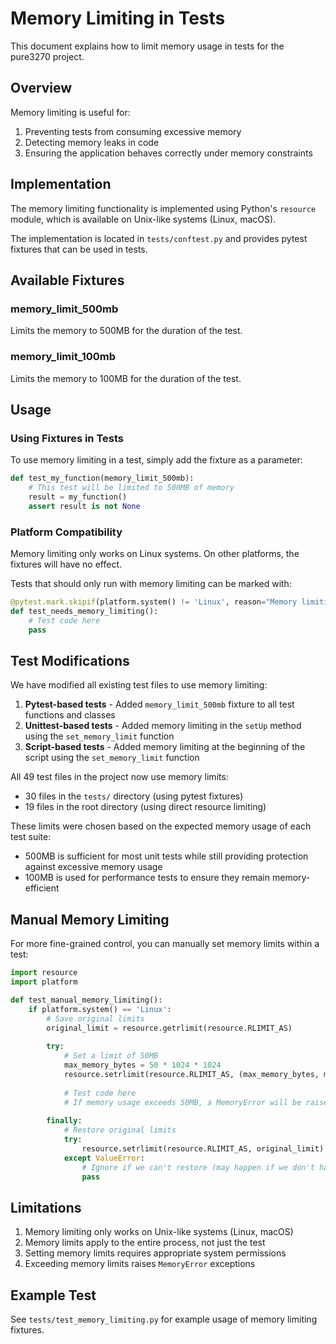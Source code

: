 # Memory Limiting in Tests

This document explains how to limit memory usage in tests for the pure3270 project.

## Overview

Memory limiting is useful for:
1. Preventing tests from consuming excessive memory
2. Detecting memory leaks in code
3. Ensuring the application behaves correctly under memory constraints

## Implementation

The memory limiting functionality is implemented using Python's `resource` module, which is available on Unix-like systems (Linux, macOS).

The implementation is located in `tests/conftest.py` and provides pytest fixtures that can be used in tests.

## Available Fixtures

### memory_limit_500mb
Limits the memory to 500MB for the duration of the test.

### memory_limit_100mb
Limits the memory to 100MB for the duration of the test.

## Usage

### Using Fixtures in Tests

To use memory limiting in a test, simply add the fixture as a parameter:

```python
def test_my_function(memory_limit_500mb):
    # This test will be limited to 500MB of memory
    result = my_function()
    assert result is not None
```

### Platform Compatibility

Memory limiting only works on Linux systems. On other platforms, the fixtures will have no effect.

Tests that should only run with memory limiting can be marked with:

```python
@pytest.mark.skipif(platform.system() != 'Linux', reason="Memory limiting only supported on Linux")
def test_needs_memory_limiting():
    # Test code here
    pass
```

## Test Modifications

We have modified all existing test files to use memory limiting:

1. **Pytest-based tests** - Added `memory_limit_500mb` fixture to all test functions and classes
2. **Unittest-based tests** - Added memory limiting in the `setUp` method using the `set_memory_limit` function
3. **Script-based tests** - Added memory limiting at the beginning of the script using the `set_memory_limit` function

All 49 test files in the project now use memory limits:
- 30 files in the `tests/` directory (using pytest fixtures)
- 19 files in the root directory (using direct resource limiting)

These limits were chosen based on the expected memory usage of each test suite:
- 500MB is sufficient for most unit tests while still providing protection against excessive memory usage
- 100MB is used for performance tests to ensure they remain memory-efficient

## Manual Memory Limiting

For more fine-grained control, you can manually set memory limits within a test:

```python
import resource
import platform

def test_manual_memory_limiting():
    if platform.system() == 'Linux':
        # Save original limits
        original_limit = resource.getrlimit(resource.RLIMIT_AS)
        
        try:
            # Set a limit of 50MB
            max_memory_bytes = 50 * 1024 * 1024
            resource.setrlimit(resource.RLIMIT_AS, (max_memory_bytes, max_memory_bytes))
            
            # Test code here
            # If memory usage exceeds 50MB, a MemoryError will be raised
            
        finally:
            # Restore original limits
            try:
                resource.setrlimit(resource.RLIMIT_AS, original_limit)
            except ValueError:
                # Ignore if we can't restore (may happen if we don't have permission)
                pass
```

## Limitations

1. Memory limiting only works on Unix-like systems (Linux, macOS)
2. Memory limits apply to the entire process, not just the test
3. Setting memory limits requires appropriate system permissions
4. Exceeding memory limits raises `MemoryError` exceptions

## Example Test

See `tests/test_memory_limiting.py` for example usage of memory limiting fixtures.